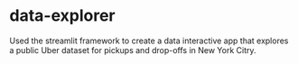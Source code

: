 # data-explorer
Used the streamlit framework to create a data interactive app that explores a public Uber dataset for pickups and drop-offs in New York Citry. 
